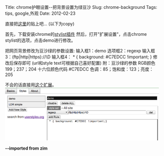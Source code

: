 Title: chrome护眼设置--把背景设置为绿豆沙
Slug: chrome-background
Tags: tips, google,外观
Date: 2012-02-23


直接把[这里](http://hi.baidu.com/laolao18k/blog/item/3a268016cd4c4907c83d6d46.html)的贴上吧...
(以下为copy)

 首先，下载安装chrome的[stylist插件](https://chrome.google.com/extensions/detail/pabfempgigicdjjlccdgnbmeggkbjdhd)
然后，打开"扩展设置"，点击chrome stylist的选项，点击demo进行修改。 

把网页背景修改为豆沙绿的参数设置: 
输入框1：demo 选项框2：regexp 输入框3：(ftp|http|https)://\D 输入框4： * { background: #C7EDCC !important; } 修改后保存即可 (url和style text可根据自己喜好配置) 
附：豆沙绿的参数 RGB颜色 199；237；204 十六位颜色代码 #C7EDCC 色调：85；饱和度：123；亮度：205 

不会的话直接用[这个扩展](https://chrome.google.com/extensions/detail/hnjebfhieiaohnhafcolehbbcfkkkhje#%E5%AE%83%E9%99%A4%E4%BA%86%E6%8A%8AGoogle%E7%9A%84%E8%83%8C%E6%99%AF%E6%94%B9%E4%B8%BA%E4%BF%9D%E6%8A%A4%E7%9C%BC%E7%9D%9B%E7%9A%84%E7%BB%BF%E8%89%B2%EF%BC%8C%E4%BB%96%E6%B2%A1%E6%9C%89%E5%88%AB%E7%9A%84%E5%8A%9F%E8%83%BD)。
![](./chrome-background/pasted_image.png)



**--imported from zim**


